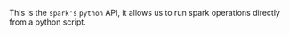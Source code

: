 This is the `spark's` `python` API, it allows us to run spark operations directly from a python script.